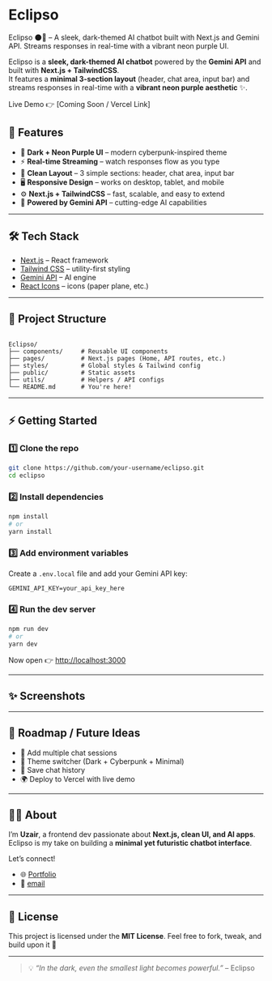 
# Eclipso
Eclipso 🌑💜 – A sleek, dark-themed AI chatbot built with Next.js and Gemini API. Streams responses in real-time with a vibrant neon purple UI.

Eclipso is a **sleek, dark-themed AI chatbot** powered by the **Gemini API** and built with **Next.js + TailwindCSS**.  
It features a **minimal 3-section layout** (header, chat area, input bar) and streams responses in real-time with a **vibrant neon purple aesthetic** ✨.  

Live Demo 👉 [Coming Soon / Vercel Link]  

## 🚀 Features
- 🌌 **Dark + Neon Purple UI** – modern cyberpunk-inspired theme  
- ⚡ **Real-time Streaming** – watch responses flow as you type  
- 🧩 **Clean Layout** – 3 simple sections: header, chat area, input bar  
- 🖥️ **Responsive Design** – works on desktop, tablet, and mobile  
- ⚙️ **Next.js + TailwindCSS** – fast, scalable, and easy to extend  
- 🤖 **Powered by Gemini API** – cutting-edge AI capabilities  

---

## 🛠️ Tech Stack
- [Next.js](https://nextjs.org/) – React framework  
- [Tailwind CSS](https://tailwindcss.com/) – utility-first styling  
- [Gemini API](https://ai.google.dev/) – AI engine  
- [React Icons](https://react-icons.github.io/react-icons/) – icons (paper plane, etc.)  

---

## 📂 Project Structure
```

Eclipso/
├── components/     # Reusable UI components
├── pages/          # Next.js pages (Home, API routes, etc.)
├── styles/         # Global styles & Tailwind config
├── public/         # Static assets
├── utils/          # Helpers / API configs
└── README.md       # You're here!

````

---

## ⚡ Getting Started

### 1️⃣ Clone the repo
```bash
git clone https://github.com/your-username/eclipso.git
cd eclipso
````

### 2️⃣ Install dependencies

```bash
npm install
# or
yarn install
```

### 3️⃣ Add environment variables

Create a `.env.local` file and add your Gemini API key:

```
GEMINI_API_KEY=your_api_key_here
```

### 4️⃣ Run the dev server

```bash
npm run dev
# or
yarn dev
```

Now open 👉 [http://localhost:3000](http://localhost:3000)

---

## ✨ Screenshots


---

## 🎯 Roadmap / Future Ideas

* 🔄 Add multiple chat sessions
* 🎨 Theme switcher (Dark + Cyberpunk + Minimal)
* 📜 Save chat history
* 🌍 Deploy to Vercel with live demo

---

## 🧑‍💻 About

I’m **Uzair**, a frontend dev passionate about **Next.js, clean UI, and AI apps**.
Eclipso is my take on building a **minimal yet futuristic chatbot interface**.

Let’s connect!

* 🌐 [ Portfolio ](https://hireuzair.vercel.app)
* 📩 [ email ](https://github.com/Muhammad-Uzair21)

---

## 📜 License

This project is licensed under the **MIT License**.
Feel free to fork, tweak, and build upon it 🚀

---

> 💡 *“In the dark, even the smallest light becomes powerful.”* – Eclipso  
